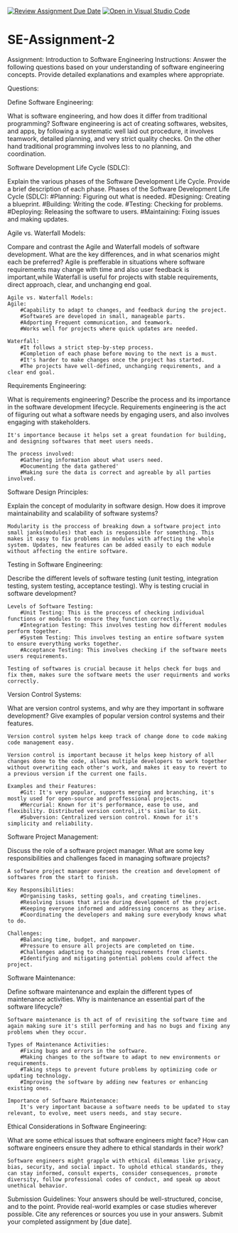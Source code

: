 [![Review Assignment Due Date](https://classroom.github.com/assets/deadline-readme-button-24ddc0f5d75046c5622901739e7c5dd533143b0c8e959d652212380cedb1ea36.svg)](https://classroom.github.com/a/-ucQIGTc)
[![Open in Visual Studio Code](https://classroom.github.com/assets/open-in-vscode-718a45dd9cf7e7f842a935f5ebbe5719a5e09af4491e668f4dbf3b35d5cca122.svg)](https://classroom.github.com/online_ide?assignment_repo_id=15232795&assignment_repo_type=AssignmentRepo)
# SE-Assignment-2
Assignment: Introduction to Software Engineering
Instructions:
Answer the following questions based on your understanding of software engineering concepts. Provide detailed explanations and examples where appropriate.

Questions:

Define Software Engineering:

What is software engineering, and how does it differ from traditional programming?
    Software engineering is act of creating softwares, websites, and apps, by following a systematic well laid out procedure, it involves teamwork, detailed planning, and very strict quality checks. On the other hand traditional programming involves less to no planning, and coordination.


Software Development Life Cycle (SDLC):

Explain the various phases of the Software Development Life Cycle. Provide a brief description of each phase.
    Phases of the Software Development Life Cycle (SDLC):
        #Planning: Figuring out what is needed.
        #Designing: Creating a blueprint.
        #Building: Writing the code.
        #Testing: Checking for problems.
        #Deploying: Releasing the software to users.
        #Maintaining: Fixing issues and making updates.


Agile vs. Waterfall Models:

Compare and contrast the Agile and Waterfall models of software development. What are the key differences, and in what scenarios might each be preferred?
    Agile is prefferable in situations where software requirements may change with time and also user feedback is important,while Waterfall is useful for projects with stable requirements, direct approach, clear, and unchanging end goal.

    Agile vs. Waterfall Models:
    Agile:
        #Capability to adapt to changes, and feedback during the project.
        #SoftwareS are developed in small, manageable parts.
        #Adporting Frequent communication, and teamwork.
        #Works well for projects where quick updates are needed.

    Waterfall:
        #It follows a strict step-by-step process.
        #Completion of each phase before moving to the next is a must.
        #It's harder to make changes once the project has started.
        #The projects have well-defined, unchanging requirements, and a clear end goal.


Requirements Engineering:

What is requirements engineering? Describe the process and its importance in the software development lifecycle.
    Requirements engineering is the act of fiiguring out what a software needs by engaging users, and also involves engaging with stakeholders.

    It's importance because it helps set a great foundation for building, and designing softwares that meet users needs.
    
    The process involved:
        #Gathering information about what users need.
        #Documenting the data gathered'
        #Making sure the data is correct and agreable by all parties involved.


Software Design Principles:

Explain the concept of modularity in software design. How does it improve maintainability and scalability of software systems?
    
    Modularity is the proccess of breaking down a software project into small janks(modules) that each is responsible for something. This makes it easy to fix problems in modules with affecting the whole system. Updates, new features can be added easily to each module without affecting the entire software.


Testing in Software Engineering:

Describe the different levels of software testing (unit testing, integration testing, system testing, acceptance testing). Why is testing crucial in software development?

    Levels of Software Testing:
        #Unit Testing: This is the proccess of checking individual functions or modules to ensure they function correctly.
        #Integration Testing: This involves testing how different modules perform together.
        #System Testing: This involves testing an entire software system to ensure everything works together.
        #Acceptance Testing: This involves checking if the software meets users requirements.

    Testing of softwares is crucial because it helps check for bugs and fix them, makes sure the software meets the user requirments and works correctly.


Version Control Systems:

What are version control systems, and why are they important in software development? Give examples of popular version control systems and their features.

    Version control system helps keep track of change done to code making code management easy.

    Version control is important because it helps keep history of all changes done to the code, allows multiple developers to work together without overwriting each other's work, and makes it easy to revert to a previous version if the current one fails.
    
    Examples and their Features:
        #Git: It's very popular, supports merging and branching, it's mostly used for open-source and proffessional projects.
        #Mercurial: Known for it's performance, ease to use, and flexibility. Distributed version control,it's similar to Git.
        #Subversion: Centralized version control. Known for it's simplicity and reliability.


Software Project Management:

Discuss the role of a software project manager. What are some key responsibilities and challenges faced in managing software projects?

    A software project manager oversees the creation and development of softwares from the start to finish.

    Key Responsibilities:
        #Organising tasks, setting goals, and creating timelines.
        #Resolving issues that arise during development of the project.
        #Keeping everyone informed and addressing concerns as they arise.
        #Coordinating the developers and making sure everybody knows what to do.

    Challenges:
        #Balancing time, budget, and manpower.
        #Pressure to ensure all projects are completed on time.
        #Challenges adapting to changing requirements from clients.
        #Identifying and mitigating potential poblems could affect the project.

Software Maintenance:

Define software maintenance and explain the different types of maintenance activities. Why is maintenance an essential part of the software lifecycle?

    Software maintenance is th act of of revisiting the software time and again making sure it's still performing and has no bugs and fixing any problems when they occur.

    Types of Maintenance Activities:
        #Fixing bugs and errors in the software.
        #Making changes to the software to adapt to new environments or requirements.
        #Taking steps to prevent future problems by optimizing code or updating technology.
        #Improving the software by adding new features or enhancing existing ones.

    Importance of Software Maintenance:
        It's very important bacause a software needs to be updated to stay relevant, to evolve, meet users needs, and stay secure.


Ethical Considerations in Software Engineering:

What are some ethical issues that software engineers might face? How can software engineers ensure they adhere to ethical standards in their work?

    Software engineers might grapple with ethical dilemmas like privacy, bias, security, and social impact. To uphold ethical standards, they can stay informed, consult experts, consider consequences, promote diversity, follow professional codes of conduct, and speak up about unethical behavior.


Submission Guidelines:
Your answers should be well-structured, concise, and to the point.
Provide real-world examples or case studies wherever possible.
Cite any references or sources you use in your answers.
Submit your completed assignment by [due date].
